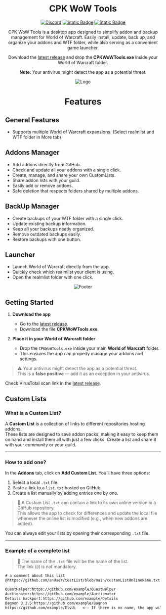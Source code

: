 <div align="center">

# CPK WoW Tools


[![Discord](https://img.shields.io/discord/1415132752197451778?style=flat&logo=discord&logoColor=%23FFFFFF&label=%20&labelColor=%235865F2&color=%235865F2)](https://discord.com/9TyTnZZ8vZ)
[![Static Badge](https://img.shields.io/badge/Chupankii-black?style=flat&logo=Kick&logoColor=%2353FC19)](https://kick.com/chupankii)
[![Static Badge](https://img.shields.io/badge/VirusTotal-1?style=flat&logo=virustotal&logoColor=%23FFFFFF&color=%23394EFF)](https://www.virustotal.com/gui/file/170b81d362e823f8321f88395f305f331bbe22867516c436919fea599cda2283/detection)

CPK WoW Tools is a desktop app designed to simplify addon and backup management for World of Warcraft. Easily install, update, back up, and organize your addons and WTF folder, while also serving as a convenient game launcher.

Download the [latest release](https://github.com/FranciscoRAragon/WotlkCPKTools/releases) and drop the **CPKWoWTools.exe** inside your World of Warcraft folder.

**Note:** Your antivirus might detect the app as a potential threat.

![Logo](https://i.imgur.com/AeTELrV.png)

</div>


<div align="center">

# Features
  
</div>

## General Features
* Supports multiple World of Warcraft expansions. (Select realmlist and WTF folder in More tab)

## Addons Manager
* Add addons directly from GitHub.
* Check and update all your addons with a single click.
* Create, manage, and share your own CustomLists.
* Share addon lists with your guild.
* Easily add or remove addons.
* Safe deletion that respects folders shared by multiple addons.

## BackUp Manager
* Create backups of your WTF folder with a single click.
* Update existing backup information.
* Keep all your backups neatly organized.
* Remove outdated backups easily.
* Restore backups with one button.

## Launcher
* Launch World of Warcraft directly from the app.
* Quickly check which realmlist your client is using.
* Open the realmlist folder with one click.

<div align="center">

![Footer](https://i.imgur.com/xwq1Rxe.png)

</div>


## Getting Started  

1. **Download the app**  
   - Go to the [latest release](https://github.com/FranciscoRAragon/WotlkCPKTools/releases).  
   - Download the file **CPKWoWTools.exe**.  

2. **Place it in your World of Warcraft folder**  
   - Drop the `CPKWoWTools.exe` inside your main **World of Warcraft** folder.  
   - This ensures the app can properly manage your addons and settings.   

> ⚠️ Your antivirus might detect the app as a potential threat.  
> This is a **false positive** — add it as an exception in your antivirus.

Check VirusTotal scan link in the [latest release](https://github.com/FranciscoRAragon/WotlkCPKTools/releases).

## Custom Lists  

### What is a Custom List?  
A **Custom List** is a collection of links to different repositories hosting addons.  
These lists are designed to save addon packs, making it easy to keep them on hand and install them all with just a few clicks. Create a list and share it with your community or your guild.  

---

### How to add one?  
In the **Addons** tab, click on **Add Custom List**. You’ll have three options:  
1. Select a local `.txt` file.  
2. Paste a link to a `list.txt` hosted on GitHub.  
3. Create a list manually by adding entries one by one.  

> 🔗 A Custom List `.txt` can contain a link to its own online version in a GitHub repository.  
> This allows the app to check for differences and update the local file whenever the online list is modified (e.g., when new addons are added).  

You can always edit your lists by opening their corresponding `.txt` file.  

---

### Example of a complete list  
> 📝 The name of the `.txt` file will be the name of the list.  
> The link (`@`) is not mandatory.  

```txt
# a comment about this list
@https://github.com/anUser/testList/blob/main/customListOnlineName.txt

QuestHelper:https://github.com/example/QuestHelper
Auctionator:https://github.com/example/Auctionator
Details backport:https://github.com/example/Details
Bagnon 3.3.5:https://github.com/example/Bagnon
https://github.com/example/ElvUi   <-- If there is no name, the app will use the repo name

